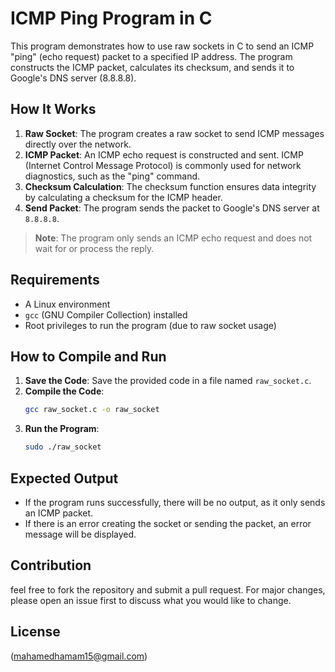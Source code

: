 
# ICMP Ping Program in C

This program demonstrates how to use raw sockets in C to send an ICMP "ping" (echo request) packet to a specified IP address. The program constructs the ICMP packet, calculates its checksum, and sends it to Google's DNS server (8.8.8.8).

## How It Works

1. **Raw Socket**: The program creates a raw socket to send ICMP messages directly over the network.
2. **ICMP Packet**: An ICMP echo request is constructed and sent. ICMP (Internet Control Message Protocol) is commonly used for network diagnostics, such as the "ping" command.
3. **Checksum Calculation**: The checksum function ensures data integrity by calculating a checksum for the ICMP header.
4. **Send Packet**: The program sends the packet to Google's DNS server at `8.8.8.8`.

> **Note**: The program only sends an ICMP echo request and does not wait for or process the reply.

## Requirements

- A Linux environment
- `gcc` (GNU Compiler Collection) installed
- Root privileges to run the program (due to raw socket usage)

## How to Compile and Run

1. **Save the Code**: Save the provided code in a file named `raw_socket.c`.
2. **Compile the Code**:
    ```bash
    gcc raw_socket.c -o raw_socket
    ```
3. **Run the Program**:
    ```bash
    sudo ./raw_socket
    ```

## Expected Output

- If the program runs successfully, there will be no output, as it only sends an ICMP packet.
- If there is an error creating the socket or sending the packet, an error message will be displayed.

## Contribution
feel free to fork the repository and submit a pull request. For major changes, please open an issue first to discuss what you would like to change.

## License
(mahamedhamam15@gmail.com)
